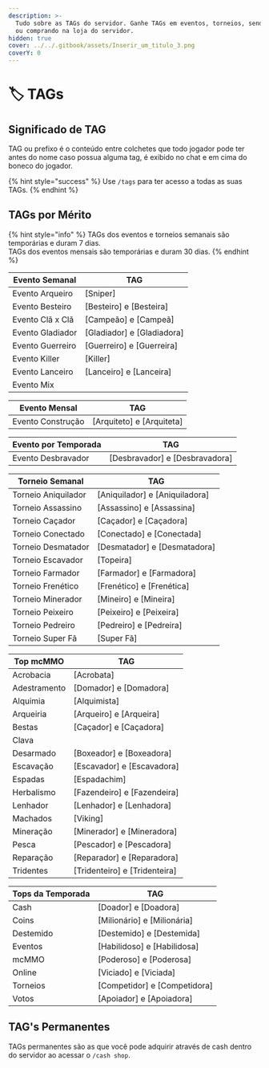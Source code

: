 ```yaml
---
description: >-
  Tudo sobre as TAGs do servidor. Ganhe TAGs em eventos, torneios, sendo o top
  ou comprando na loja do servidor.
hidden: true
cover: ../../.gitbook/assets/Inserir_um_titulo_3.png
coverY: 0
---
```


# 🏷️ TAGs

## Significado de TAG

TAG ou prefixo é o conteúdo entre colchetes que todo jogador pode ter antes do nome caso possua alguma tag, é exibido no chat e em cima do boneco do jogador.

{% hint style="success" %}
Use `/tags` para ter acesso a todas as suas TAGs.
{% endhint %}

## TAGs por Mérito <a href="#habilidades" id="habilidades"></a>

{% hint style="info" %}
TAGs dos eventos e torneios semanais são temporárias e duram 7 dias.\
TAGs dos eventos mensais são temporárias e duram 30 dias.
{% endhint %}

| **Evento Semanal** | **TAG**                      |
| ------------------ | ---------------------------- |
| Evento Arqueiro    | \[Sniper]                    |
| Evento Besteiro    | \[Besteiro] e \[Besteira]    |
| Evento Clã x Clã   | \[Campeão] e \[Campeã]       |
| Evento Gladiador   | \[Gladiador] e \[Gladiadora] |
| Evento Guerreiro   | \[Guerreiro] e \[Guerreira]  |
| Evento Killer      | \[Killer]                    |
| Evento Lanceiro    | \[Lanceiro] e \[Lanceira]    |
| Evento Mix         |                              |

| Evento Mensal     | TAG                         |
| ----------------- | --------------------------- |
| Evento Construção | \[Arquiteto] e \[Arquiteta] |

| Evento por Temporada | TAG                              |
| -------------------- | -------------------------------- |
| Evento Desbravador   | \[Desbravador] e \[Desbravadora] |

| **Torneio Semanal** | **TAG**                          |
| ------------------- | -------------------------------- |
| Torneio Aniquilador | \[Aniquilador] e \[Aniquiladora] |
| Torneio Assassino   | \[Assassino] e \[Assassina]      |
| Torneio Caçador     | \[Caçador] e \[Caçadora]         |
| Torneio Conectado   | \[Conectado] e \[Conectada]      |
| Torneio Desmatador  | \[Desmatador] e \[Desmatadora]   |
| Torneio Escavador   | \[Topeira]                       |
| Torneio Farmador    | \[Farmador] e \[Farmadora]       |
| Torneio Frenético   | \[Frenético] e \[Frenética]      |
| Torneio Minerador   | \[Mineiro] e \[Mineira]          |
| Torneio Peixeiro    | \[Peixeiro] e \[Peixeira]        |
| Torneio Pedreiro    | \[Pedreiro] e \[Pedreira]        |
| Torneio Super Fã    | \[Super Fã]                      |

| **Top mcMMO** | **TAG**                         |
| ------------- | ------------------------------- |
| Acrobacia     | \[Acrobata]                     |
| Adestramento  | \[Domador] e \[Domadora]        |
| Alquimia      | \[Alquimista]                   |
| Arqueiria     | \[Arqueiro] e \[Arqueira]       |
| Bestas        | \[Caçador] e \[Caçadora]        |
| Clava         |                                 |
| Desarmado     | \[Boxeador] e \[Boxeadora]      |
| Escavação     | \[Escavador] e \[Escavadora]    |
| Espadas       | \[Espadachim]                   |
| Herbalismo    | \[Fazendeiro] e \[Fazendeira]   |
| Lenhador      | \[Lenhador] e \[Lenhadora]      |
| Machados      | \[Viking]                       |
| Mineração     | \[Minerador] e \[Mineradora]    |
| Pesca         | \[Pescador] e \[Pescadora]      |
| Reparação     | \[Reparador] e \[Reparadora]    |
| Tridentes     | \[Tridenteiro] e \[Tridenteira] |

| **Tops da Temporada** | **TAG**                        |
| --------------------- | ------------------------------ |
| Cash                  | \[Doador] e \[Doadora]         |
| Coins                 | \[Milionário] e \[Milionária]  |
| Destemido             | \[Destemido] e \[Destemida]    |
| Eventos               | \[Habilidoso] e \[Habilidosa]  |
| mcMMO                 | \[Poderoso] e \[Poderosa]      |
| Online                | \[Viciado] e \[Viciada]        |
| Torneios              | \[Competidor] e \[Competidora] |
| Votos                 | \[Apoiador] e \[Apoiadora]     |

## TAG's Permanentes <a href="#perma" id="perma"></a>

TAGs permanentes são as que você pode adquirir através de cash dentro do servidor ao acessar o `/cash shop`.
